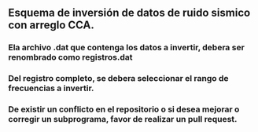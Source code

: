 ## Esquema de inversión de datos de ruido sismico con arreglo CCA.

### Ela archivo .dat que contenga los datos a invertir, debera ser renombrado como registros.dat

### Del registro completo, se debera seleccionar el rango de frecuencias a invertir.

### De existir un conflicto en el repositorio o si desea mejorar o corregir un subprograma, favor de realizar un pull request.
